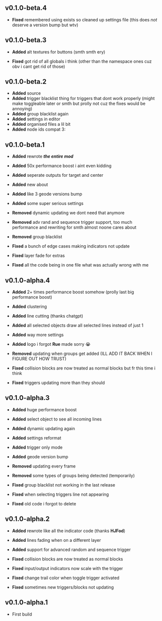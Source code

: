 ## v0.1.0-beta.4
- **Fixed** remembered using exists so cleaned up settings file (this does *not* deserve a version bump but wtv)

## v0.1.0-beta.3
- **Added** alt textures for buttons (smth smth ery)

- **Fixed** got rid of all globals i think (other than the namespace ones cuz obv i cant get rid of those)

## v0.1.0-beta.2
- **Added** source
- **Added** trigger blacklist thing for triggers that dont work properly (might make toggleable later or smth but prolly not cuz the fixes would be annoying)
- **Added** group blacklist again
- **Added** settings in editor
- **Added** organised files a lil bit
- **Added** node ids compat 3:

## v0.1.0-beta.1
- **Added** rewrote ***the entire mod***
- **Added** 50x performance boost i aint even kidding
- **Added** seperate outputs for target and center
- **Added** new about
- **Added** like 3 geode versions bump
- **Added** some super serious settings

- **Removed** dynamic updating we dont need that anymore
- **Removed** adv rand and sequence trigger support, too much performance and rewriting for smth almost noone cares about
- **Removed** group blacklist

- **Fixed** a bunch of edge cases making indicators not update
- **Fixed** layer fade for extras
- **Fixed** all the code being in one file what was actually wrong with me

## v0.1.0-alpha.4
- **Added** 2+ times performance boost somehow (prolly last big performance boost)
- **Added** clustering
- **Added** line cutting (thanks chatgpt)
- **Added** all selected objects draw all selected lines instead of just 1
- **Added** way more settings
- **Added** logo i forgot **Rue** made sorry :sob:

- **Removed** updating when groups get added (ILL ADD IT BACK WHEN I FIGURE OUT HOW TRUST) 

- **Fixed** collision blocks are now treated as normal blocks but fr this time i think
- **Fixed** triggers updating more than they should

## v0.1.0-alpha.3
- **Added** huge performance boost
- **Added** select object to see all incoming lines
- **Added** dynamic updating again
- **Added** settings reformat
- **Added** trigger only mode
- **Added** geode version bump

- **Removed** updating every frame
- **Removed** some types of groups being detected (temporarily)

- **Fixed** group blacklist not working in the last release
- **Fixed** when selecting triggers line not appearing
- **Fixed** old code i forgot to delete

## v0.1.0-alpha.2
- **Added** rewrote like all the indicator code (thanks **HJFod**)
- **Added** lines fading when on a different layer
- **Added** support for advanced random and sequence trigger

- **Fixed** collision blocks are now treated as normal blocks
- **Fixed** input/output indicators now scale with the trigger
- **Fixed** change trail color when toggle trigger activated
- **Fixed** sometimes new triggers/blocks not updating

## v0.1.0-alpha.1
- First build